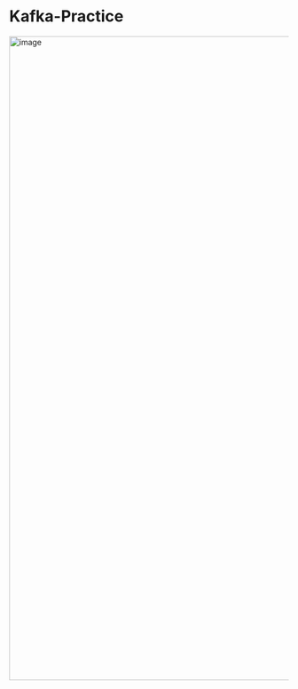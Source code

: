 # Kafka-Practice

<img width="1159" alt="image" src="https://github.com/user-attachments/assets/f499514b-6bc5-435c-9dbb-74e1de6b979b" />
